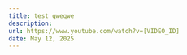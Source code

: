 ```yaml
---
title: test qweqwe
description: 
url: https://www.youtube.com/watch?v=[VIDEO_ID]
date: May 12, 2025
---
```


